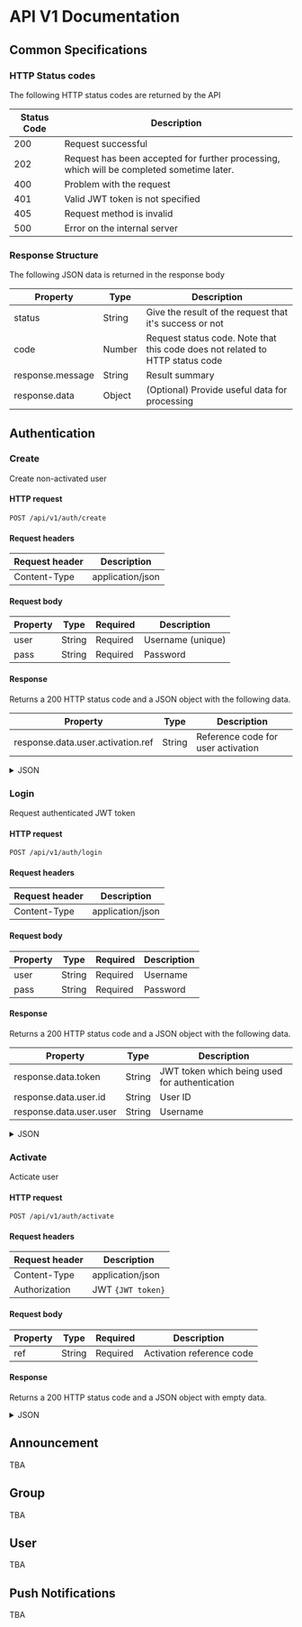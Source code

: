 API V1 Documentation
====================

Common Specifications
---------------------

### HTTP Status codes

The following HTTP status codes are returned by the API

|Status Code|Description|
|-|-|
|200|Request successful|
|202|Request has been accepted for further processing, which will be completed sometime later.|
|400|Problem with the request|
|401|Valid JWT token is not specified|
|405|Request method is invalid|
|500|Error on the internal server|

### Response Structure

The following JSON data is returned in the response body

|Property|Type|Description|
|-|-|-|
|status|String|Give the result of the request that it's success or not|
|code|Number|Request status code. Note that this code does not related to HTTP status code|
|response.message|String|Result summary|
|response.data|Object|(Optional) Provide useful data for processing|

Authentication
--------------

### Create

Create non-activated user

#### HTTP request

`POST /api/v1/auth/create`

#### Request headers

|Request header|Description|
|-|-|
|Content-Type|application/json|

#### Request body

|Property|Type|Required|Description|
|-|-|-|-|
|user|String|Required|Username (unique)|
|pass|String|Required|Password|

#### Response

Returns a 200 HTTP status code and a JSON object with the following data.

|Property|Type|Description|
|-|-|-|
|response.data.user.activation.ref|String|Reference code for user activation|

<details>
<summary>JSON</summary>

```json
{
  "status": "success",
  "code": 201,
  "response": {
    "message": "user created",
    "data": {
      "user": {
        "activation": {
          "ref": "30st2lkt"
        }
      }
    }
  }
}
```
</details>

### Login

Request authenticated JWT token

#### HTTP request

`POST /api/v1/auth/login`

#### Request headers

|Request header|Description|
|-|-|
|Content-Type|application/json|

#### Request body

|Property|Type|Required|Description|
|-|-|-|-|
|user|String|Required|Username|
|pass|String|Required|Password|

#### Response

Returns a 200 HTTP status code and a JSON object with the following data.

|Property|Type|Description|
|-|-|-|
|response.data.token|String|JWT token which being used for authentication|
|response.data.user.id|String|User ID|
|response.data.user.user|String|Username|

<details>
<summary>JSON</summary>

```json
{
  "status": "success",
  "code": 201,
  "response": {
    "message": "authenticated",
    "data": {
      "token": "JWT eyJhbGciOiJIUzI1NiIsInR5cC...",
      "user": {
        "id": "5c4ddcd75dfafe51104f6521",
        "user": "rayriffy"
      }
    }
  }
}
```
</details>

### Activate

Acticate user

#### HTTP request

`POST /api/v1/auth/activate`

#### Request headers

|Request header|Description|
|-|-|
|Content-Type|application/json|
|Authorization|JWT `{JWT token}`|

#### Request body

|Property|Type|Required|Description|
|-|-|-|-|
|ref|String|Required|Activation reference code|

#### Response

Returns a 200 HTTP status code and a JSON object with empty data.

<details>
<summary>JSON</summary>

```json
{
  "status": "success",
  "code": 201,
  "response": {
    "message": "user activated"
  }
}
```
</details>

Announcement
------------

TBA

Group
-----

TBA

User
----

TBA

Push Notifications
------------------

TBA
